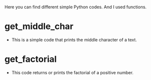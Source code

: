 Here you can find different simple Python codes. And I used functions.

# get_middle_char
- This is a simple code that prints the middle character of a text.

# get_factorial
- This code returns or prints the factorial of a positive number.